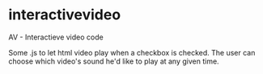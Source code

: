 interactivevideo
================

AV - Interactieve video code

Some .js to let html video play when a checkbox is checked. The user can choose which video's sound he'd like to play at any given time.

